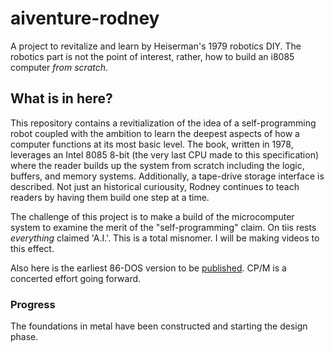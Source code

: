 # aiventure-rodney
A project to revitalize and learn by Heiserman's 1979 robotics DIY. The robotics part is not the point of interest, rather, how to build an i8085 computer _from scratch_.

## What is in here?

This repository contains a revitialization of the idea of a self-programming robot coupled with the ambition to learn the deepest aspects of how a computer functions at its most basic level. The book, written in 1978, leverages an Intel 8085 8-bit (the very last CPU made to this specification) where the reader builds up the system from scratch including the logic, buffers, and memory systems. Additionally, a tape-drive storage interface is described. Not just an historical curiousity, Rodney continues to teach readers by having them build one step at a time.

The challenge of this project is to make a build of the microcomputer system to examine the merit of the "self-programming" claim. On tiis rests *everything* claimed 'A.I.'. This is a total misnomer. I will be making videos to this effect.

Also here is the earliest 86-DOS version to be [published](/software/ReadMe.md). CP/M is a concerted effort going forward.

### Progress

The foundations in metal have been constructed and starting the design phase.
